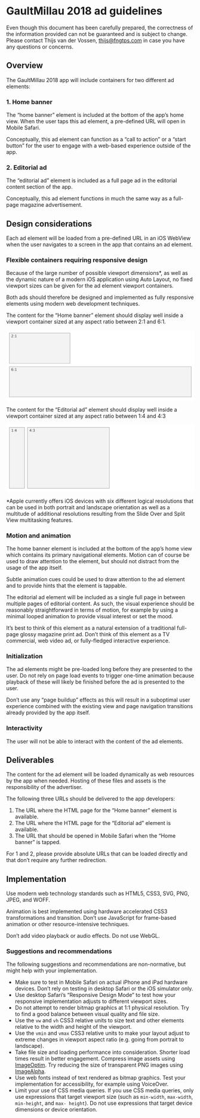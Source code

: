 # GaultMillau 2018 ad guidelines

Even though this document has been carefully prepared, the correctness of the information provided can not be guaranteed and is subject to change. Please contact Thijs van der Vossen, thijs@fngtps.com in case you have any questions or concerns.

## Overview

The GaultMillau 2018 app will include containers for two different ad elements:

### 1. Home banner

The “home banner” element is included at the bottom of the app’s home view. When the user taps this ad element, a pre-defined URL will open in Mobile Safari.

Conceptually, this ad element can function as a “call to action” or a “start button” for the user to engage with a web-based experience outside of the app.

### 2. Editorial ad

The “editorial ad” element is included as a full page ad in the editorial content section of the app. 

Conceptually, this ad element functions in much the same way as a full-page magazine advertisement.

## Design considerations

Each ad element will be loaded from a pre-defined URL in an iOS WebView when the user navigates to a screen in the app that contains an ad element.

### Flexible containers requiring responsive design

Because of the large number of possible viewport dimensions*, as well as the dynamic nature of a modern iOS application using Auto Layout, no fixed viewport sizes can be given for the ad element viewport containers.

Both ads should therefore be designed and implemented as fully responsive elements using modern web development techniques.

The content for the “Home banner” element should display well inside a viewport container sized at any aspect ratio between 2:1 and 6:1.

![Home banner aspect ratios](home_banner.png)

The content for the “Editorial ad” element should display well inside a viewport container sized at any aspect ratio between 1:4 and 4:3

![Home banner aspect ratios](editorial_ad.png)

*Apple currently offers iOS devices with six different logical resolutions that can be used in both portrait and landscape orientation as well as a multitude of additional resolutions resulting from the Slide Over and Split View multitasking features.

### Motion and animation

The home banner element is included at the bottom of the app’s home view which contains its primary navigational elements. Motion can of course be used to draw attention to the element, but should not distract from the usage of the app itself.

Subtle animation cues could be used to draw attention to the ad element and to provide hints that the element is tappable.

The editorial ad element will be included as a single full page in between multiple pages of editorial content. As such, the visual experience should be reasonably straightforward in terms of motion, for example by using a minimal looped animation to provide visual interest or set the mood.

It’s best to think of this element as a natural extension of a traditional full-page glossy magazine print ad. Don’t think of this element as a TV commercial, web video ad, or fully-fledged interactive experience.

### Initialization

The ad elements might be pre-loaded long before they are presented to the user. Do not rely on page load events to trigger one-time animation because playback of these will likely be finished before the ad is presented to the user.

Don’t use any “page buildup” effects as this will result in a suboptimal user experience combined with the existing view and page navigation transitions already provided by the app itself. 

### Interactivity

The user will not be able to interact with the content of the ad elements.

## Deliverables

The content for the ad element will be loaded dynamically as web resources by the app when needed. Hosting of these files and assets is the responsibility of the advertiser.

The following three URLs should be delivered to the app developers:

1. The URL where the HTML page for the “Home banner” element is available.
2. The URL where the HTML page for the “Editorial ad” element is available.
3. The URL that should be opened in Mobile Safari when the “Home banner” is tapped.

For 1 and 2, please provide absolute URLs that can be loaded directly and that don’t require any further redirection.

## Implementation

Use modern web technology standards such as HTML5, CSS3, SVG, PNG, JPEG, and WOFF.

Animation is best implemented using hardware accelerated CSS3 transformations and transition. Don’t use JavaScript for frame-based animation or other resource-intensive techniques. 

Don’t add video playback or audio effects. Do not use WebGL.

### Suggestions and recommendations

The following suggestions and recommendations are non-normative, but might help with your implementation.

* Make sure to test in Mobile Safari on actual iPhone and iPad hardware devices. Don’t rely on testing in desktop Safari or the iOS simulator only.
* Use desktop Safari’s “Responsive Design Mode” to test how your responsive implementation adjusts to different viewport sizes.
* Do not attempt to render bitmap graphics at 1:1 physical resolution. Try to find a good balance between visual quality and file size.
* Use the `vw` and `vh` CSS3 relative units to size text and other elements relative to the width and height of the viewport.
* Use the `vmin` and `vmax` CSS3 relative units to make your layout adjust to extreme changes in viewport aspect ratio (e.g. going from portrait to landscape).
* Take file size and loading performance into consideration. Shorter load times result in better engagement. Compress image assets using [ImageOptim](https://imageoptim.com/mac). Try reducing the size of transparent PNG images using [ImageAlpha](https://pngmini.com).
* Use web fonts instead of text rendered as bitmap graphics. Test your implementation for accessibility, for example using VoiceOver.
* Limit your use of CSS media queries. If you use CSS media queries, only use expressions that target viewport size (such as `min-width`, `max-width`, `min-height`, and `max- height`). Do not use expressions that target device dimensions or device orientation.